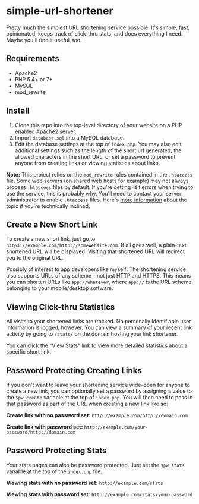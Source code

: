 # simple-url-shortener
Pretty much the simplest URL shortening service possible. It's simple, fast, opinionated, keeps track of click-thru stats, and does everything I need. Maybe you'll find it useful, too.

## Requirements

* Apache2
* PHP 5.4+ or 7+
* MySQL
* mod_rewrite

## Install

1. Clone this repo into the top-level directory of your website on a PHP enabled Apache2 server.
2. Import `database.sql` into a MySQL database.
3. Edit the database settings at the top of `index.php`. You may also edit additional settings such as the length of the short url generated, the allowed characters in the short URL, or set a password to prevent anyone from creating links or viewing statistics about links.

**Note:** This project relies on the `mod_rewrite` rules contained in the `.htaccess` file. Some web servers (on shared web hosts for example) may not always process `.htaccess` files by default. If you're getting `404` errors when trying to use the service, this is probably why. You'll need to contact your server administrator to enable `.htaccess` files. Here's [more information](http://ask.xmodulo.com/enable-htaccess-apache.html) about the topic if you're technically inclined.

## Create a New Short Link

To create a new short link, just go to `https://example.com/http://somewebsite.com`. If all goes well, a plain-text shortened URL will be displayed. Visiting that shortened URL will redirect you to the original URL.

Possibly of interest to app developers like myself: The shortening service also supports URLs of any scheme - not just HTTP and HTTPS. This means you can shorten URLs like `app://whatever`, where `app://` is the URL scheme belonging to your mobile/desktop software.

## Viewing Click-thru Statistics

All visits to your shortened links are tracked. No personally identifiable user information is logged, however. You can view a summary of your recent link activity by going to `/stats/` on the domain hosting your link shortener.

You can click the "View Stats" link to view more detailed statistics about a specific short link.

## Password Protecting Creating Links

If you don't want to leave your shortening service wide-open for anyone to create a new link, you can optionally set a password by assigning a value to the `$pw_create` variable at the top of `index.php`. You will then need to pass in that password as part of the URL when creating a new link like so:

**Create link with no password set:** `http://example.com/http://domain.com`

**Create link with password set:** `http://example.com/your-password/http://domain.com`

## Password Protecting Stats

Your stats pages can also be password protected. Just set the `$pw_stats` variable at the top of the `index.php` file.

**Viewing stats with no password set:** `http://example.com/stats`

**Viewing stats with password set:** `http://example.com/stats/your-password`

